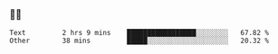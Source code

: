 ### 👨‍💻

<!--START_SECTION:waka-->

```text
Text         2 hrs 9 mins    █████████████████░░░░░░░░   67.82 %
Other        38 mins         █████░░░░░░░░░░░░░░░░░░░░   20.32 %
```

<!--END_SECTION:waka-->
